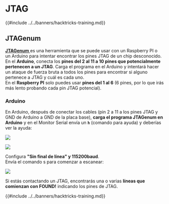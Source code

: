 # JTAG

{{#include ../../banners/hacktricks-training.md}}

## JTAGenum

[**JTAGenum** ](https://github.com/cyphunk/JTAGenum) es una herramienta que se puede usar con un Raspberry PI o un Arduino para intentar encontrar los pines JTAG de un chip desconocido.\
En el **Arduino**, conecta los **pines del 2 al 11 a 10 pines que potencialmente pertenecen a un JTAG**. Carga el programa en el Arduino y intentará hacer un ataque de fuerza bruta a todos los pines para encontrar si alguno pertenece a JTAG y cuál es cada uno.\
En el **Raspberry PI** solo puedes usar **pines del 1 al 6** (6 pines, por lo que irás más lento probando cada pin JTAG potencial).

### Arduino

En Arduino, después de conectar los cables (pin 2 a 11 a los pines JTAG y GND de Arduino a GND de la placa base), **carga el programa JTAGenum en Arduino** y en el Monitor Serial envía un **`h`** (comando para ayuda) y deberías ver la ayuda:

![](<../../images/image (939).png>)

![](<../../images/image (578).png>)

Configura **"Sin final de línea" y 115200baud**.\
Envía el comando s para comenzar a escanear:

![](<../../images/image (774).png>)

Si estás contactando un JTAG, encontrarás una o varias **líneas que comienzan con FOUND!** indicando los pines de JTAG.

{{#include ../../banners/hacktricks-training.md}}
